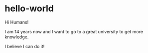 # hello-world

Hi Humans!

I am 14 years now and I want to go to a great university to get more knowledge.

I believe I can do it!
